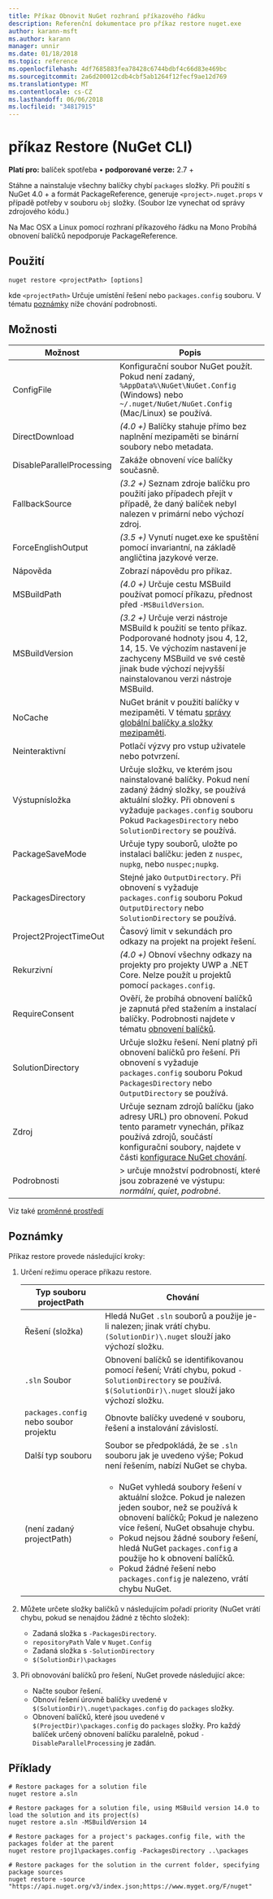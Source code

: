 ```yaml
---
title: Příkaz Obnovit NuGet rozhraní příkazového řádku
description: Referenční dokumentace pro příkaz restore nuget.exe
author: karann-msft
ms.author: karann
manager: unnir
ms.date: 01/18/2018
ms.topic: reference
ms.openlocfilehash: 4df7685883fea78428c6744bdbf4c66d83e469bc
ms.sourcegitcommit: 2a6d200012cdb4cbf5ab1264f12fecf9ae12d769
ms.translationtype: MT
ms.contentlocale: cs-CZ
ms.lasthandoff: 06/06/2018
ms.locfileid: "34817915"
---
```

# <a name="restore-command-nuget-cli"></a>příkaz Restore (NuGet CLI)

**Platí pro:** balíček spotřeba &bullet; **podporované verze:** 2.7 +

Stáhne a nainstaluje všechny balíčky chybí `packages` složky. Při použití s NuGet 4.0 + a formát PackageReference, generuje `<project>.nuget.props` v případě potřeby v souboru `obj` složky. (Soubor lze vynechat od správy zdrojového kódu.)

Na Mac OSX a Linux pomocí rozhraní příkazového řádku na Mono Probíhá obnovení balíčků nepodporuje PackageReference.

## <a name="usage"></a>Použití

```cli
nuget restore <projectPath> [options]
```

kde `<projectPath>` Určuje umístění řešení nebo `packages.config` souboru. V tématu [poznámky](#remarks) níže chování podrobnosti.

## <a name="options"></a>Možnosti

| Možnost | Popis |
| --- | --- |
| ConfigFile | Konfigurační soubor NuGet použít. Pokud není zadaný, `%AppData%\NuGet\NuGet.Config` (Windows) nebo `~/.nuget/NuGet/NuGet.Config` (Mac/Linux) se používá.|
| DirectDownload | *(4.0 +)*  Balíčky stahuje přímo bez naplnění mezipaměti se binární soubory nebo metadata. |
| DisableParallelProcessing | Zakáže obnovení více balíčky současně. |
| FallbackSource | *(3.2 +)*  Seznam zdroje balíčku pro použití jako případech přejít v případě, že daný balíček nebyl nalezen v primární nebo výchozí zdroj. |
| ForceEnglishOutput | *(3.5 +)*  Vynutí nuget.exe ke spuštění pomocí invariantní, na základě angličtina jazykové verze. |
| Nápověda | Zobrazí nápovědu pro příkaz. |
| MSBuildPath | *(4.0 +)*  Určuje cestu MSBuild používat pomocí příkazu, přednost před `-MSBuildVersion`. |
| MSBuildVersion | *(3.2 +)*  Určuje verzi nástroje MSBuild k použití se tento příkaz. Podporované hodnoty jsou 4, 12, 14, 15. Ve výchozím nastavení je zachyceny MSBuild ve své cestě jinak bude výchozí nejvyšší nainstalovanou verzi nástroje MSBuild. |
| NoCache | NuGet bránit v použití balíčky v mezipaměti. V tématu [správy globální balíčky a složky mezipaměti](../consume-packages/managing-the-global-packages-and-cache-folders.md). |
| Neinteraktivní | Potlačí výzvy pro vstup uživatele nebo potvrzení. |
| Výstupnísložka | Určuje složku, ve kterém jsou nainstalované balíčky. Pokud není zadaný žádný složky, se používá aktuální složky. Při obnovení s vyžaduje `packages.config` souboru Pokud `PackagesDirectory` nebo `SolutionDirectory` se používá.|
| PackageSaveMode | Určuje typy souborů, uložte po instalaci balíčku: jeden z `nuspec`, `nupkg`, nebo `nuspec;nupkg`. |
| PackagesDirectory | Stejné jako `OutputDirectory`. Při obnovení s vyžaduje `packages.config` souboru Pokud `OutputDirectory` nebo `SolutionDirectory` se používá. |
| Project2ProjectTimeOut | Časový limit v sekundách pro odkazy na projekt na projekt řešení. |
| Rekurzivní | *(4.0 +)*  Obnoví všechny odkazy na projekty pro projekty UWP a .NET Core. Nelze použít u projektů pomocí `packages.config`. |
| RequireConsent | Ověří, že probíhá obnovení balíčků je zapnutá před stažením a instalací balíčky. Podrobnosti najdete v tématu [obnovení balíčků](../consume-packages/package-restore.md). |
| SolutionDirectory | Určuje složku řešení. Není platný při obnovení balíčků pro řešení. Při obnovení s vyžaduje `packages.config` souboru Pokud `PackagesDirectory` nebo `OutputDirectory` se používá. |
| Zdroj | Určuje seznam zdrojů balíčku (jako adresy URL) pro obnovení. Pokud tento parametr vynechán, příkaz používá zdrojů, součástí konfigurační soubory, najdete v části [konfigurace NuGet chování](../consume-packages/configuring-nuget-behavior.md). |
| Podrobnosti |> určuje množství podrobností, které jsou zobrazené ve výstupu: *normální*, *quiet*, *podrobné*. |

Viz také [proměnné prostředí](cli-ref-environment-variables.md)

## <a name="remarks"></a>Poznámky

Příkaz restore provede následující kroky:

1. Určení režimu operace příkazu restore.

   | Typ souboru projectPath | Chování |
   | --- | --- |
   | Řešení (složka) | Hledá NuGet `.sln` souborů a použije je-li nalezen; jinak vrátí chybu. `(SolutionDir)\.nuget` slouží jako výchozí složku. |
   | `.sln` Soubor | Obnovení balíčků se identifikovanou pomocí řešení; Vrátí chybu, pokud `-SolutionDirectory` se používá. `$(SolutionDir)\.nuget` slouží jako výchozí složku. |
   | `packages.config` nebo soubor projektu | Obnovte balíčky uvedené v souboru, řešení a instalování závislostí. |
   | Další typ souboru | Soubor se předpokládá, že se `.sln` souboru jak je uvedeno výše; Pokud není řešením, nabízí NuGet se chyba. |
   | (není zadaný projectPath) | <ul><li>NuGet vyhledá soubory řešení v aktuální složce. Pokud je nalezen jeden soubor, než se používá k obnovení balíčků; Pokud je nalezeno více řešení, NuGet obsahuje chybu.</li><li>Pokud nejsou žádné soubory řešení, hledá NuGet `packages.config` a použije ho k obnovení balíčků.</li><li>Pokud žádné řešení nebo `packages.config` je nalezeno, vrátí chybu NuGet.</ul> |

2. Můžete určete složky balíčků v následujícím pořadí priority (NuGet vrátí chybu, pokud se nenajdou žádné z těchto složek):

    - Zadaná složka s `-PackagesDirectory`.
    - `repositoryPath` Vale v `Nuget.Config`
    - Zadaná složka s `-SolutionDirectory`
    - `$(SolutionDir)\packages`

3. Při obnovování balíčků pro řešení, NuGet provede následující akce:
    - Načte soubor řešení.
    - Obnoví řešení úrovně balíčky uvedené v `$(SolutionDir)\.nuget\packages.config` do `packages` složky.
    - Obnovení balíčků, které jsou uvedené v `$(ProjectDir)\packages.config` do `packages` složky. Pro každý balíček určený obnovení balíčku paralelně, pokud `-DisableParallelProcessing` je zadán.

## <a name="examples"></a>Příklady

```cli
# Restore packages for a solution file
nuget restore a.sln

# Restore packages for a solution file, using MSBuild version 14.0 to load the solution and its project(s)
nuget restore a.sln -MSBuildVersion 14

# Restore packages for a project's packages.config file, with the packages folder at the parent
nuget restore proj1\packages.config -PackagesDirectory ..\packages

# Restore packages for the solution in the current folder, specifying package sources
nuget restore -source "https://api.nuget.org/v3/index.json;https://www.myget.org/F/nuget"
```
